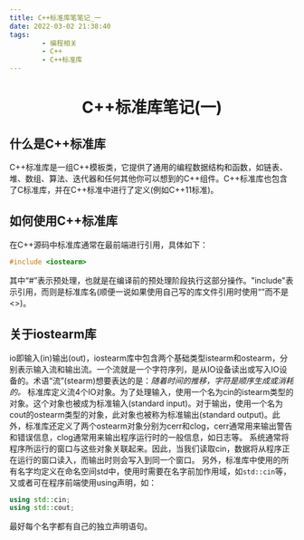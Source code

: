```yaml
---
title: C++标准库笔笔记_一
date: 2022-03-02 21:38:40
tags:
        - 编程相关
        - C++
        - C++标准库
---
```


<center>

# C++标准库笔记(一)

</center>

## 什么是C++标准库

C++标准库是一组C++模板类，它提供了通用的编程数据结构和函数，如链表、堆、数组、算法、迭代器和任何其他你可以想到的C++组件。C++标准库也包含了C标准库，并在C++标准中进行了定义(例如C++11标准)。

## 如何使用C++标准库

在C++源码中标准库通常在最前端进行引用，具体如下：

```c++
#include <iostearm>
```

其中“#”表示预处理，也就是在编译前的预处理阶段执行这部分操作。"include"表示引用，而<iostearm>则是标准库名(顺便一说如果使用自己写的库文件引用时使用“”而不是<>)。

## 关于iostearm库

io即输入(in)输出(out)，iostearm库中包含两个基础类型istearm和ostearm，分别表示输入流和输出流。一个流就是一个字符序列，是从IO设备读出或写入IO设备的。术语“流”(stearm)想要表达的是：*随着时间的推移，字符是顺序生成或消耗的。*
标准库定义流4个IO对象。为了处理输入，使用一个名为cin的istearm类型的对象。这个对象也被成为标准输入(standard input)。对于输出，使用一个名为cout的ostearm类型的对象，此对象也被称为标准输出(standard output)。此外，标准库还定义了两个ostearm对象分别为cerr和clog，cerr通常用来输出警告和错误信息，clog通常用来输出程序运行时的一般信息，如日志等。
系统通常将程序所运行的窗口与这些对象关联起来。因此，当我们读取cin，数据将从程序正在运行的窗口读入，而输出时则会写入到同一个窗口。
另外，标准库中使用的所有名字均定义在命名空间std中，使用时需要在名字前加作用域，如`std::cin`等，又或者可在程序前端使用using声明，如：
```c++
using std::cin;
using std::cout;
```
最好每个名字都有自己的独立声明语句。